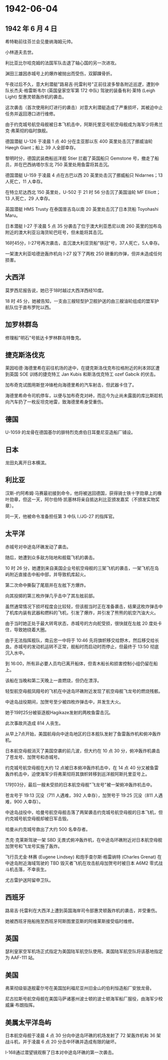 # 1942-06-04

## 1942 年 6 月 4 日

希特勒前往芬兰会见曼纳海姆元帅。

小林道夫去世。

利比亚比尔哈克姆的法国军队击退了轴心国的另一次进攻。

渊田三雄因赤城号上的爆炸被抛出而受伤，双脚踝骨折。

午夜过后不久，意大利潜艇"路易吉·托雷利号"正前往波多黎各附近巡逻，遭到中队长杰夫·格雷斯韦尔
(英国皇家空军第 172 中队) 驾驶的装备有利·莱特 (Leigh Light)
型惠灵顿轰炸机的袭击。

这次袭击（首次使用利灯进行的袭击）对意大利潜艇造成了严重损坏，其被迫中止任务并返回港口进行维修。

由于约克城号航空母舰被日本飞机击中，阿斯托里亚号航空母舰成为海军少将弗兰克·弗莱彻的临时旗舰。

德国潜艇 U-126 于凌晨 1 点 40 分在圭亚那以东 400 英里处击沉了挪威油轮
Høegh Giant；船上 39 人全部幸存。

黎明时分，德国武装商船巡洋舰 Stier 拦截了英国船只 Gemstone
号，撤走了船员，并在巴西纳塔尔东北 750 英里处用鱼雷将其击沉。

德国潜艇 U-159 于凌晨 4 点在古巴以西 20 英里处击沉了挪威船只
Nidarnes；13 人死亡，11 人幸存。

在特立尼达西北 150 英里处，U-502 于 21 时 56 分击沉了美国油轮 MF
Elliott；13 人死亡，29 人幸存。

英国潜艇 HMS Trusty 在泰国普吉岛以南 20 英里处击沉了日本货船 Toyohashi
Maru。

日本潜艇 I-27 于凌晨 5 点 35 分袭击了位于澳大利亚悉尼以南 260
英里的加布岛附近的澳大利亚沿海货轮巴旺号，但未能将其击沉。

16时45分，I-27号再次袭击，击沉澳大利亚货船"铁冠"号，37人死亡，5人幸存。

一架澳大利亚哈德逊轰炸机向 I-27 投下了两枚 250
磅重的炸弹，但并未造成任何损害。

## 大西洋

莫罗西尼报告说，她已于18时越过大西洋西经10度。

18 时 45
分，她被告知，一支由三艘轻型护卫舰护送的由三艘油轮组成的盟军护航队位于直布罗陀以西。

## 加罗林群岛

修理船"明石"号抵达卡罗林群岛特鲁克。

## 捷克斯洛伐克

莱因哈德·海德里希在前往机场的途中，在捷克斯洛伐克布拉格附近的利本郊区遭到英国
SOE 训练的捷克特工 Jan Kubis 和斯洛伐克特工 ozef Gabcík 的伏击。

加布奇克试图用斯登冲锋枪向海德里希的汽车射击，但武器卡住了。

海德里希命令司机停车，以便与加布奇克对峙，而迄今为止尚未露面的库比斯趁机向汽车扔了一枚反坦克地雷，致海德里希身受重伤。

## 德国

U-1059 的龙骨在德国基尔的腓特烈克虏伯日耳曼尼亚造船厂铺设。

## 日本

龙田丸离开日本横滨。

## 利比亚

汉斯-约阿希姆·马赛最初接到命令，他将被送回德国，获得骑士铁十字勋章上的橡叶勋章，但这一天，阿尔伯特·凯塞林将亲自抵达利比亚颁发嘉奖（不颁发实物奖章）。

同一天，他被命令准备担任第 3 中队 I./JG-27 的指挥官。

## 太平洋

赤城号对中途岛环礁发动了袭击。

随后，她遭到众多敌方陆地和舰载飞机的袭击。

10 时 26
分，她遭到来自美国企业号航空母舰的三架飞机的袭击，一架飞机在岛屿附近直接击中船中部，并导致机库起火。

第二次命中撕裂了尾扇并在左舷下方爆炸。

向其投掷的第三枚炸弹几乎击中了其左舷前部。

虽然通常情况下损坏程度会比较轻，但该舰当时正在准备袭击，结果这枚炸弹击中了机库内装有武器和燃料的飞机，引发了爆炸，并引发了熊熊的航空汽油大火。

由于当时她正处于最大转弯状态，赤城号的方向舵受损，很快就在左舷 20
度处卡住，导致她绕着大圈。

由于无法指挥舰队，南云忠一中将于 10:46
先将旗帜移交给野木，然后移交给长良。赤城号的发动机运转不正常，舰船时而启动时而停止，但最终于
13:50 彻底沉入水中。

到
16:00，所有非必要人员均已离开船体，但青木船长和损害控制小组仍留在船上。

该船在当晚和第二天晚上一直燃烧，但仍在漂浮。

轻型航空母舰凤翔号的飞机在中途岛环礁附近发现了航空母舰飞龙号的燃烧残骸。

中途岛战役期间，加贺号至少被四枚炸弹击中，并发生大火。

她于19时25分被驱逐舰Hagikaze发射的两枚鱼雷击沉。

此次事故共造成 814 人丧生。

从早上7点开始，美国航母向中途岛地区的日本舰队发射了鱼雷轰炸机和俯冲轰炸机。

日本航空母舰消灭了美国空袭的前几波，但大约在 10 点 30
分，俯冲轰炸机袭击了苍龙号、加贺号和赤城号。

约克城号航空母舰在大约 12 点被日本俯冲轰炸机击中，在 14 点 40
分又被鱼雷轰炸机击中，迫使海军少将弗莱彻将其旗帜转移到巡洋舰阿斯托里亚号上。

17时03分，最后一艘未受损的日本航空母舰"飞龙号"被一架俯冲轰炸机击中。

苍龙号于 19:13 沉没（711 人遇难，392 人幸存），加贺号于 19:25 沉没（811
人遇难，900 人幸存）。

中途岛战役中，哈曼号航空母舰击落了两架袭击约克城号航空母舰的日本飞机，但约克城号航空母舰却被日军击毁。

哈曼从约克城号救出了大约 500 名幸存者。

杰克·克莱斯驾驶一架 SBD
无畏式俯冲轰炸机，在中途岛环礁附近对日本航空母舰加贺号和飞龙号实施了轰炸。

飞行员尤金·林赛 (Eugene Lindsey) 和炮手查尔斯·格雷纳特 (Charles Grenat)
在中途岛附近海域驾驶的 TBD 毁灭者飞机在攻击航母加贺号时被日本 A6M2
零式战斗机击落，不幸丧生。

尤古雷护送阿留申卫队。

## 西班牙

路易吉·托雷利在大西洋上遭到英国海岸司令部惠灵顿轰炸机的袭击，并受重伤。

她被西班牙拖船拖至西班牙阿斯图里亚斯的阿维莱斯接受临时维修。

## 英国

瑟利皇家空军机场正式指定为美国陆军航空队使用。美国陆军航空队将该基地指定为
AAF-111 站。

## 美国

弗莱彻级驱逐舰霍尔号在美国加利福尼亚州旧金山的伯利恒造船厂安放龙骨。

尼古拉斯号航空母舰在美国马萨诸塞州波士顿的波士顿海军船厂服役，由海军少校威廉·布朗指挥。

## 美属太平洋岛屿

日本航空母舰于凌晨 4 点 30 分向中途岛环礁的机场发射了 72 架轰炸机和 36
架战斗机，并于凌晨 6 点 20 分击中环礁并造成有限的破坏。

I-168通过潜望镜观察了日本对中途岛环礁的第一次袭击。

